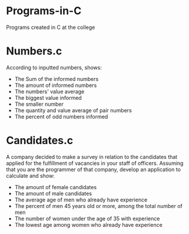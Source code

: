 # Programs-in-C
Programs created in C at the college

# Numbers.c

According to inputted numbers, shows:
- The Sum of the informed numbers
- The amount of informed numbers
- The numbers' value average
- The biggest value informed
- The smaller number
- The quantity and value average of pair numbers
- The percent of odd numbers informed

# Candidates.c
A company decided to make a survey in relation to the candidates that applied for the fulfillment of vacancies in your staff of officers. Assuming that you are the programmer of that company, develop an application to calculate and show:

- The amount of female candidates
- The amount of male candidates
- The average age of men who already have experience
- The percent of men 45 years old or more, among the total number of men
- The number of women under the age of 35 with experience
- The lowest age among women who already have experience
